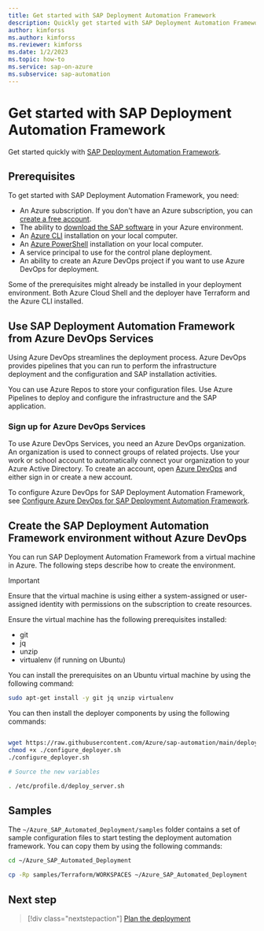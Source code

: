 ```yaml
---
title: Get started with SAP Deployment Automation Framework
description: Quickly get started with SAP Deployment Automation Framework. Deploy an example configuration by using sample parameter files.
author: kimforss
ms.author: kimforss
ms.reviewer: kimforss
ms.date: 1/2/2023
ms.topic: how-to
ms.service: sap-on-azure
ms.subservice: sap-automation
---
```


# Get started with SAP Deployment Automation Framework

Get started quickly with [SAP Deployment Automation Framework](deployment-framework.md).

## Prerequisites

To get started with SAP Deployment Automation Framework, you need:

- An Azure subscription. If you don't have an Azure subscription, you can [create a free account](https://azure.microsoft.com/free/?WT.mc_id=A261C142F).
- The ability to [download the SAP software](software.md) in your Azure environment.
- An [Azure CLI](/cli/azure/install-azure-cli) installation on your local computer.
- An [Azure PowerShell](/powershell/azure/install-az-ps#update-the-azure-powershell-module) installation on your local computer.
- A service principal to use for the control plane deployment.
- An ability to create an Azure DevOps project if you want to use Azure DevOps for deployment.

Some of the prerequisites might already be installed in your deployment environment. Both Azure Cloud Shell and the deployer have Terraform and the Azure CLI installed.

## Use SAP Deployment Automation Framework from Azure DevOps Services

Using Azure DevOps streamlines the deployment process. Azure DevOps provides pipelines that you can run to perform the infrastructure deployment and the configuration and SAP installation activities.

You can use Azure Repos to store your configuration files. Use Azure Pipelines to deploy and configure the infrastructure and the SAP application.

### Sign up for Azure DevOps Services

To use Azure DevOps Services, you need an Azure DevOps organization. An organization is used to connect groups of related projects. Use your work or school account to automatically connect your organization to your Azure Active Directory. To create an account, open [Azure DevOps](https://azure.microsoft.com/services/devops/) and either sign in or create a new account.

To configure Azure DevOps for SAP Deployment Automation Framework, see [Configure Azure DevOps for SAP Deployment Automation Framework](configure-devops.md).

## Create the SAP Deployment Automation Framework environment without Azure DevOps

You can run SAP Deployment Automation Framework from a virtual machine in Azure. The following steps describe how to create the environment.

> [!IMPORTANT]
> Ensure that the virtual machine is using either a system-assigned or user-assigned identity with permissions on the subscription to create resources.

Ensure the virtual machine has the following prerequisites installed:

 - git
 - jq
 - unzip
 - virtualenv (if running on Ubuntu)

You can install the prerequisites on an Ubuntu virtual machine by using the following command:

```bash
sudo apt-get install -y git jq unzip virtualenv

```

You can then install the deployer components by using the following commands:

```bash

wget https://raw.githubusercontent.com/Azure/sap-automation/main/deploy/scripts/configure_deployer.sh -O configure_deployer.sh	
chmod +x ./configure_deployer.sh
./configure_deployer.sh

# Source the new variables

. /etc/profile.d/deploy_server.sh

```

## Samples

The `~/Azure_SAP_Automated_Deployment/samples` folder contains a set of sample configuration files to start testing the deployment automation framework. You can copy them by using the following commands:

```bash
cd ~/Azure_SAP_Automated_Deployment

cp -Rp samples/Terraform/WORKSPACES ~/Azure_SAP_Automated_Deployment
```

## Next step

> [!div class="nextstepaction"]
> [Plan the deployment](plan-deployment.md)
